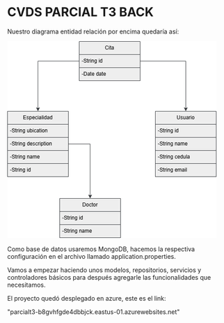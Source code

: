 # CVDS PARCIAL T3 BACK

Nuestro diagrama entidad relación por encima quedaría así:

![Entidad](EntidadRelacion.drawio.png)


Como base de datos usaremos MongoDB, hacemos la respectiva configuración en el archivo llamado application.properties.

Vamos a empezar haciendo unos modelos, repositorios, servicios y controladores básicos para después agregarle las funcionalidades que necesitamos.

El proyecto quedó desplegado en azure, este es el link:

"parcialt3-b8gvhfgde4dbbjck.eastus-01.azurewebsites.net"